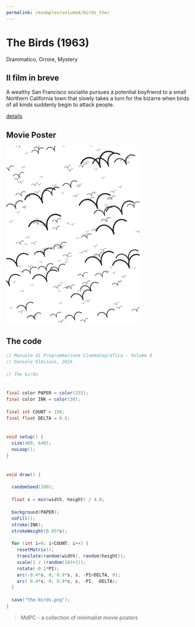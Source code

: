 ```yaml
---
permalink: /examples/volume4/birds_the/
---
```

# The Birds (1963)

Drammatico, Orrore, Mystery

## Il film in breve
A wealthy San Francisco socialite pursues a potential boyfriend to a small Northern California town that slowly takes a turn for the bizarre when birds of all kinds suddenly begin to attack people.

[details](https://www.imdb.com/title/tt0056869/)

## Movie Poster
<img src="the-birds.png"  width="360px" title="The Birds">


## The code
```java
// Manuale di Programmazione Cinematografica - Volume 4
// Daniele Olmisani, 2016

// The birds


final color PAPER = color(255);
final color INK = color(30);

final int COUNT = 150;
final float DELTA = 0.8;


void setup() {
  size(480, 640);
  noLoop();
}


void draw() {
  
  randomSeed(100);
  
  float s = min(width, height) / 4.8;

  background(PAPER);
  noFill();
  stroke(INK);
  strokeWeight(0.05*s);
  
  for (int i=0; i<COUNT; i++) {
    resetMatrix();
    translate(random(width), random(height));
    scale(1 / (random(10)+1));
    rotate(-0.1*PI);
    arc(-0.4*s, 0, 0.8*s, s, -PI+DELTA, 0);
    arc( 0.4*s, 0, 0.8*s, s, -PI, -DELTA);
  }
  
  save("the-birds.png");
}
```

> MdPC - a collection of minimalist movie posters
